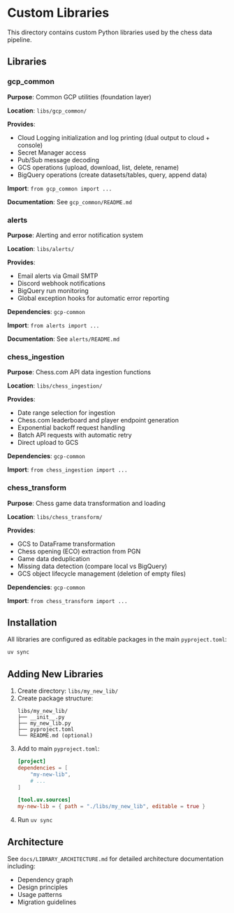 # Custom Libraries

This directory contains custom Python libraries used by the chess data pipeline.

## Libraries

### gcp_common
**Purpose**: Common GCP utilities (foundation layer)

**Location**: `libs/gcp_common/`

**Provides**:
- Cloud Logging initialization and log printing (dual output to cloud + console)
- Secret Manager access
- Pub/Sub message decoding
- GCS operations (upload, download, list, delete, rename)
- BigQuery operations (create datasets/tables, query, append data)

**Import**: `from gcp_common import ...`

**Documentation**: See `gcp_common/README.md`

### alerts
**Purpose**: Alerting and error notification system

**Location**: `libs/alerts/`

**Provides**:
- Email alerts via Gmail SMTP
- Discord webhook notifications
- BigQuery run monitoring
- Global exception hooks for automatic error reporting

**Dependencies**: `gcp-common`

**Import**: `from alerts import ...`

**Documentation**: See `alerts/README.md`

### chess_ingestion
**Purpose**: Chess.com API data ingestion functions

**Location**: `libs/chess_ingestion/`

**Provides**:
- Date range selection for ingestion
- Chess.com leaderboard and player endpoint generation
- Exponential backoff request handling
- Batch API requests with automatic retry
- Direct upload to GCS

**Dependencies**: `gcp-common`

**Import**: `from chess_ingestion import ...`

### chess_transform
**Purpose**: Chess game data transformation and loading

**Location**: `libs/chess_transform/`

**Provides**:
- GCS to DataFrame transformation
- Chess opening (ECO) extraction from PGN
- Game data deduplication
- Missing data detection (compare local vs BigQuery)
- GCS object lifecycle management (deletion of empty files)

**Dependencies**: `gcp-common`

**Import**: `from chess_transform import ...`

## Installation

All libraries are configured as editable packages in the main `pyproject.toml`:

```bash
uv sync
```

## Adding New Libraries

1. Create directory: `libs/my_new_lib/`
2. Create package structure:
   ```
   libs/my_new_lib/
   ├── __init__.py
   ├── my_new_lib.py
   ├── pyproject.toml
   └── README.md (optional)
   ```
3. Add to main `pyproject.toml`:
   ```toml
   [project]
   dependencies = [
       "my-new-lib",
       # ...
   ]

   [tool.uv.sources]
   my-new-lib = { path = "./libs/my_new_lib", editable = true }
   ```
4. Run `uv sync`

## Architecture

See `docs/LIBRARY_ARCHITECTURE.md` for detailed architecture documentation including:
- Dependency graph
- Design principles
- Usage patterns
- Migration guidelines
